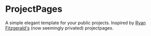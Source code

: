 # ProjectPages
A simple elegant template for your public projects. Inspired by [Ryan Fitzgerald's](https://github.com/RyanFitzgerald) (now seemingly privated) projectpages.
